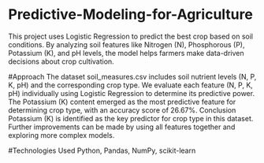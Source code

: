 # Predictive-Modeling-for-Agriculture
This project uses Logistic Regression to predict the best crop based on soil conditions. By analyzing soil features like Nitrogen (N), Phosphorous (P), Potassium (K), and pH levels, the model helps farmers make data-driven decisions about crop cultivation.

#Approach
The dataset soil_measures.csv includes soil nutrient levels (N, P, K, pH) and the corresponding crop type.
We evaluate each feature (N, P, K, pH) individually using Logistic Regression to determine its predictive power.
The Potassium (K) content emerged as the most predictive feature for determining crop type, with an accuracy score of 26.67%.
Conclusion
Potassium (K) is identified as the key predictor for crop type in this dataset. Further improvements can be made by using all features together and exploring more complex models.

#Technologies Used
Python, Pandas, NumPy, scikit-learn
